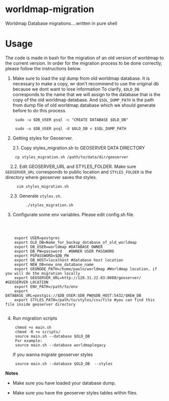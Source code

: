 # worldmap-migration
Worldmap Database migrations....written in pure shell

Usage
=====

The code is made in bash for the migration of an old version of worldmap to the current version. In order for the migration process to be done correctly, please follow the instructions below.

1. Make sure to load the sql dump from old worldmap database. It is necessary to make a copy, wr don't recommend to use the original db because we dont want to lose information To clarify, `$OLD_DB` corresponds to the name that we will assign to the database that is the copy of the old worldmap database. And `$SQL_DUMP_PATH` is the path from dump file of old worldmap database which we should generate before to do this process. 
	
		sudo -u $DB_USER psql -c "CREATE DATABASE $OLD_DB"

		sudo -u $DB_USER psql -d $OLD_DB < $SQL_DUMP_PATH

2. Getting styles for Geoserver. 

    2.1. Copy styles_migration.sh to GEOSERVER DATA DIRECTORY
    		
		cp styles_migration.sh /path/to/data/dir/geoserver
		
     2.2. Edit GEOSERVER_URL and STYLES_FOLDER. Make sure `GEOSERVER_URL` corresponds to public location and `STYLES_FOLDER` is the directory where geoserver saves the styles.
		
		 vim styles_migration.sh
     2.3. Generate `styles.sh`. 
     
   	         ./styles_migration.sh

3. Configurate some env variables. Please edit config.sh file. 

   	 
```
   	 
	export USER=postgres
	export OLD_DB=Name_for_backup_database_of_old_worldmap
	export DB_USER=worldmap #DATABASE OWNER
	export DB_PW=password   #OWNER USER PASSWORD 
	export PGPASSWORD=$DB_PW
	export DB_HOST=localhost #database host location
	export NEW_DB=new_one_database_name
	export GEONODE_PATH=/home/paolo/worldmap #Worldmap location, if you will do the migration locally
	export GEOSERVER_URL=http://128.31.22.83:8080/geoserver/ #GEOSERVER LOCATION
	export ENV_PATH=/path/to/env 
	export DATABASE_URL=postgis://$DB_USER:$DB_PW@$DB_HOST:5432/$NEW_DB
	export STYLES_PATH=/path/to/styles/csv/file #you can find this file inside geoserver directory
	
```

4. Run migration scripts

		chmod +x main.sh
		chmod -R +x scripts/
		source main.sh --database $OLD_DB
		For example:
		source main.sh --database worldmaplegacy

   If you wanna migrate geoserver styles
   		
		source main.sh --database $OLD_DB  --styles

**Notes**

- Make sure you have loaded your database dump.

- Make sure you have the geoserver styles tables within files.
